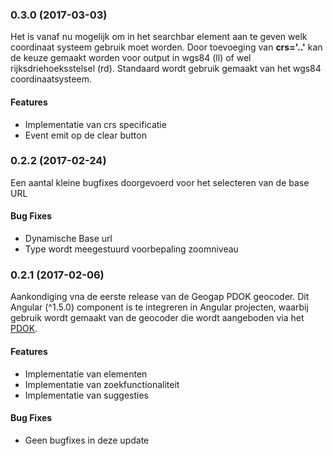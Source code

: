 <a name="0.3.0"></a>
### 0.3.0 (2017-03-03)

Het is vanaf nu mogelijk om in het searchbar element aan te geven welk coordinaat systeem gebruik moet worden. Door toevoeging van **crs='..'** kan de keuze gemaakt worden voor output in wgs84 (ll) of wel rijksdriehoeksstelsel (rd). Standaard wordt gebruik gemaakt van het wgs84 coordinaatsysteem.

#### Features

* Implementatie van crs specificatie
* Event emit op de clear button


<a name="0.2.2"></a>
### 0.2.2 (2017-02-24)

Een aantal kleine bugfixes doorgevoerd voor het selecteren van de base URL

#### Bug Fixes

* Dynamische Base url
* Type wordt meegestuurd voorbepaling zoomniveau


<a name="0.2.1"></a>
### 0.2.1 (2017-02-06)

Aankondiging vna de eerste release van de Geogap PDOK geocoder. Dit Angular (^1.5.0) component is te integreren in Angular projecten, waarbij gebruik wordt gemaakt van de geocoder die wordt aangeboden via het [PDOK](https://github.com/PDOK/locatieserver/wiki/API-Locatieserver).

#### Features

* Implementatie van elementen
* Implementatie van zoekfunctionaliteit
* Implementatie van suggesties

#### Bug Fixes

* Geen bugfixes in deze update
